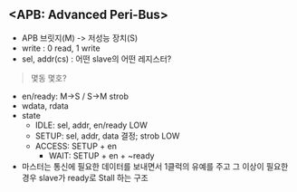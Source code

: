 ## <APB: Advanced Peri-Bus>
- APB 브릿지(M) -> 저성능 장치(S)
- write  	: 0 read, 1 write
- sel, addr(cs) : 어떤 slave의 어떤 레지스터?
> 몇동 몇호? 
- en/ready: M->S / S->M strob
- wdata, rdata
- state
	- IDLE: sel, addr, en/ready LOW
	- SETUP: sel, addr, data 결정; strob LOW
	- ACCESS: SETUP + en
		- WAIT: SETUP + en + ~ready
- 마스터는 통신에 필요한 데이터를 보내면서 1클럭의 유예를 주고 그 이상이 필요한 경우 slave가 ready로 Stall 하는 구조
